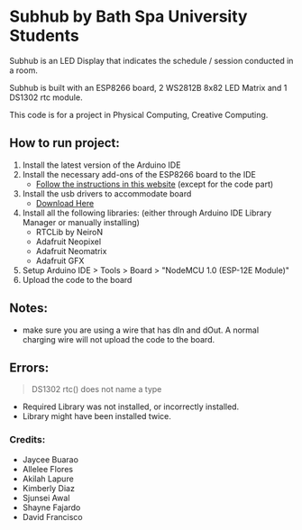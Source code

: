 # Subhub by Bath Spa University Students
Subhub is an LED Display that indicates the schedule / session conducted in a room. 

Subhub is built with an ESP8266 board, 2 WS2812B 8x82 LED Matrix and 1 DS1302 rtc module.

This code is for a project in Physical Computing, Creative Computing.

## How to run project: 
1. Install the latest version of the Arduino IDE
2. Install the necessary add-ons of the ESP8266 board to the IDE
    - [Follow the instructions in this website](https://randomnerdtutorials.com/how-to-install-esp8266-board-arduino-ide/) (except for the code part)
3. Install the usb drivers to accommodate board
    - [Download Here](https://www.silabs.com/developers/usb-to-uart-bridge-vcp-drivers)
4. Install all the following libraries: (either through Arduino IDE Library Manager or manually installing)
    - RTCLib by NeiroN
    - Adafruit Neopixel
    - Adafruit Neomatrix
    - Adafruit GFX
5. Setup Arduino IDE > Tools > Board > "NodeMCU 1.0 (ESP-12E Module)"
6. Upload the code to the board

## Notes: 
- make sure you are using a wire that has dIn and dOut. A normal charging wire will not upload the code to the board.

## Errors: 
> DS1302 rtc() does not name a type
- Required Library was not installed, or incorrectly installed.
- Library might have been installed twice. 

### Credits: 
- Jaycee Buarao
- Allelee Flores
- Akilah Lapure
- Kimberly Diaz
- Sjunsei Awal
- Shayne Fajardo
- David Francisco
